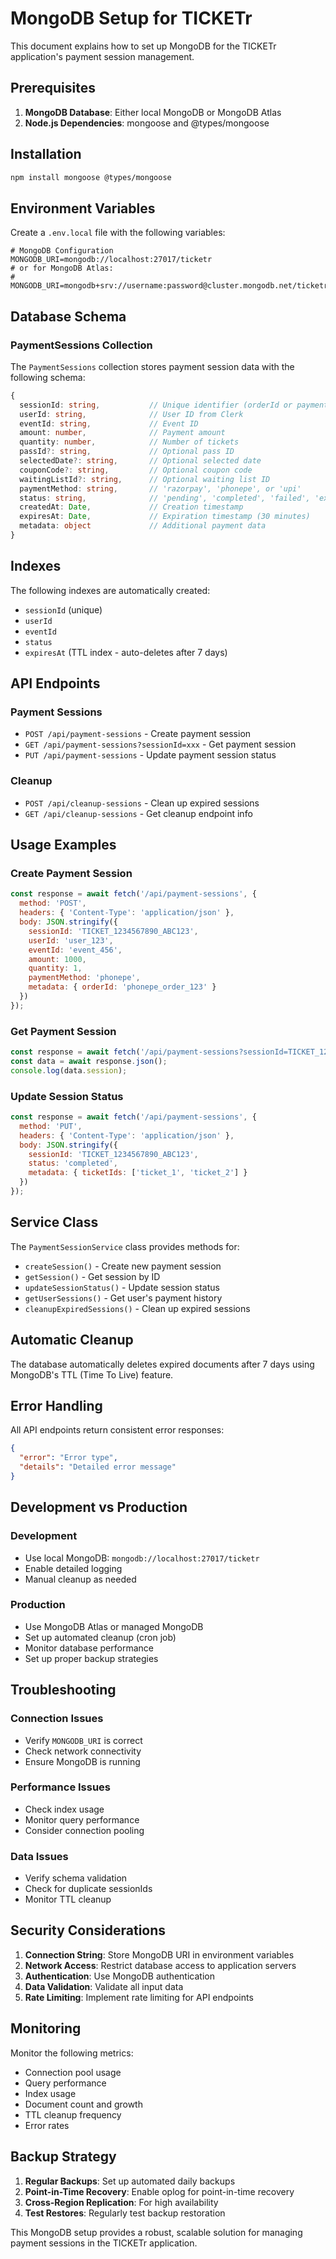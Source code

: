 # MongoDB Setup for TICKETr

This document explains how to set up MongoDB for the TICKETr application's payment session management.

## Prerequisites

1. **MongoDB Database**: Either local MongoDB or MongoDB Atlas
2. **Node.js Dependencies**: mongoose and @types/mongoose

## Installation

```bash
npm install mongoose @types/mongoose
```

## Environment Variables

Create a `.env.local` file with the following variables:

```env
# MongoDB Configuration
MONGODB_URI=mongodb://localhost:27017/ticketr
# or for MongoDB Atlas:
# MONGODB_URI=mongodb+srv://username:password@cluster.mongodb.net/ticketr
```

## Database Schema

### PaymentSessions Collection

The `PaymentSessions` collection stores payment session data with the following schema:

```typescript
{
  sessionId: string,           // Unique identifier (orderId or paymentId)
  userId: string,              // User ID from Clerk
  eventId: string,             // Event ID
  amount: number,              // Payment amount
  quantity: number,            // Number of tickets
  passId?: string,             // Optional pass ID
  selectedDate?: string,       // Optional selected date
  couponCode?: string,         // Optional coupon code
  waitingListId?: string,      // Optional waiting list ID
  paymentMethod: string,       // 'razorpay', 'phonepe', or 'upi'
  status: string,              // 'pending', 'completed', 'failed', 'expired'
  createdAt: Date,             // Creation timestamp
  expiresAt: Date,             // Expiration timestamp (30 minutes)
  metadata: object             // Additional payment data
}
```

## Indexes

The following indexes are automatically created:

- `sessionId` (unique)
- `userId`
- `eventId`
- `status`
- `expiresAt` (TTL index - auto-deletes after 7 days)

## API Endpoints

### Payment Sessions

- `POST /api/payment-sessions` - Create payment session
- `GET /api/payment-sessions?sessionId=xxx` - Get payment session
- `PUT /api/payment-sessions` - Update payment session status

### Cleanup

- `POST /api/cleanup-sessions` - Clean up expired sessions
- `GET /api/cleanup-sessions` - Get cleanup endpoint info

## Usage Examples

### Create Payment Session

```javascript
const response = await fetch('/api/payment-sessions', {
  method: 'POST',
  headers: { 'Content-Type': 'application/json' },
  body: JSON.stringify({
    sessionId: 'TICKET_1234567890_ABC123',
    userId: 'user_123',
    eventId: 'event_456',
    amount: 1000,
    quantity: 1,
    paymentMethod: 'phonepe',
    metadata: { orderId: 'phonepe_order_123' }
  })
});
```

### Get Payment Session

```javascript
const response = await fetch('/api/payment-sessions?sessionId=TICKET_1234567890_ABC123');
const data = await response.json();
console.log(data.session);
```

### Update Session Status

```javascript
const response = await fetch('/api/payment-sessions', {
  method: 'PUT',
  headers: { 'Content-Type': 'application/json' },
  body: JSON.stringify({
    sessionId: 'TICKET_1234567890_ABC123',
    status: 'completed',
    metadata: { ticketIds: ['ticket_1', 'ticket_2'] }
  })
});
```

## Service Class

The `PaymentSessionService` class provides methods for:

- `createSession()` - Create new payment session
- `getSession()` - Get session by ID
- `updateSessionStatus()` - Update session status
- `getUserSessions()` - Get user's payment history
- `cleanupExpiredSessions()` - Clean up expired sessions

## Automatic Cleanup

The database automatically deletes expired documents after 7 days using MongoDB's TTL (Time To Live) feature.

## Error Handling

All API endpoints return consistent error responses:

```json
{
  "error": "Error type",
  "details": "Detailed error message"
}
```

## Development vs Production

### Development
- Use local MongoDB: `mongodb://localhost:27017/ticketr`
- Enable detailed logging
- Manual cleanup as needed

### Production
- Use MongoDB Atlas or managed MongoDB
- Set up automated cleanup (cron job)
- Monitor database performance
- Set up proper backup strategies

## Troubleshooting

### Connection Issues
- Verify `MONGODB_URI` is correct
- Check network connectivity
- Ensure MongoDB is running

### Performance Issues
- Check index usage
- Monitor query performance
- Consider connection pooling

### Data Issues
- Verify schema validation
- Check for duplicate sessionIds
- Monitor TTL cleanup

## Security Considerations

1. **Connection String**: Store MongoDB URI in environment variables
2. **Network Access**: Restrict database access to application servers
3. **Authentication**: Use MongoDB authentication
4. **Data Validation**: Validate all input data
5. **Rate Limiting**: Implement rate limiting for API endpoints

## Monitoring

Monitor the following metrics:

- Connection pool usage
- Query performance
- Index usage
- Document count and growth
- TTL cleanup frequency
- Error rates

## Backup Strategy

1. **Regular Backups**: Set up automated daily backups
2. **Point-in-Time Recovery**: Enable oplog for point-in-time recovery
3. **Cross-Region Replication**: For high availability
4. **Test Restores**: Regularly test backup restoration

This MongoDB setup provides a robust, scalable solution for managing payment sessions in the TICKETr application.
